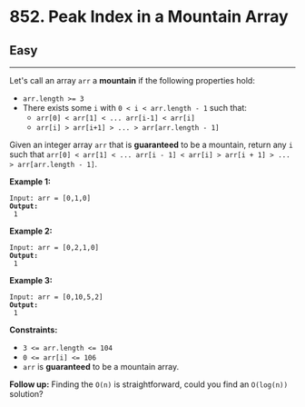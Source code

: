 # 852. Peak Index in a Mountain Array

## Easy

***

Let's call an array `arr` a **mountain** if the following properties hold:

* `arr.length >= 3`
* There exists some `i` with `0 < i < arr.length - 1` such that:
  * `arr[0] < arr[1] < ... arr[i-1] < arr[i]`
  * `arr[i] > arr[i+1] > ... > arr[arr.length - 1]`

Given an integer array `arr` that is **guaranteed** to be a mountain, return any `i` such that `arr[0] < arr[1] < ... arr[i - 1] < arr[i] > arr[i + 1] > ... > arr[arr.length - 1]`.

&#x20;

**Example 1:**

<pre><code>Input: arr = [0,1,0]
<strong>Output:
</strong> 1</code></pre>

**Example 2:**

<pre><code>Input: arr = [0,2,1,0]
<strong>Output:
</strong> 1</code></pre>

**Example 3:**

<pre><code>Input: arr = [0,10,5,2]
<strong>Output:
</strong> 1</code></pre>

&#x20;

**Constraints:**

* `3 <= arr.length <= 104`
* `0 <= arr[i] <= 106`
* `arr` is **guaranteed** to be a mountain array.

&#x20;

**Follow up:** Finding the `O(n)` is straightforward, could you find an `O(log(n))` solution?
